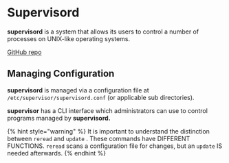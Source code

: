 # Supervisord

**supervisord** is a system that allows its users to control a number of processes on UNIX-like operating systems.

[GitHub repo](https://github.com/Supervisor/supervisor)

## Managing Configuration

**supervisord** is managed via a configuration file at `/etc/supervisor/supervisord.conf`  \(or applicable sub directories\).

**supervisor** has a CLI interface which administrators can use to control programs managed by **supervisord.**

{% hint style="warning" %}
It is important to understand the distinction between `reread` and `update` . These commands have DIFFERENT FUNCTIONS. `reread` scans a configuration file for changes, but an `update` IS needed afterwards.
{% endhint %}

